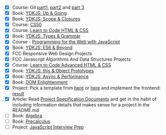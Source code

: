 - [x] Course: Git [part1][git1], [part2][git2] and [part 3][git3]
- [x] Book: [YDKJS: Up & Going][ydkjs]
- [x] Book: [YDKJS: Scope & Closures][ydkjs]
- [x] Course: [CS50][cs50]
- [x] Course: [Learn to Code HTML & CSS][shay]
- [x] Book: [YDKJS: Types & Grammar][ydkjs]
- [x] Course - [Programming for the Web with JavaScript][penn-web]
- [x] Book: [YDKJS: ES6 & Beyond][ydkjs]
- [x] FCC Responsive Web Design Projects
- [x] FCC Javascript Algorithms And Data Structures Projects
- [x] Course: [Learn to Code Advanced HTML & CSS][shay]
- [x] Book: [YDKJS: this & Object Prototypes][ydkjs]
- [x] Book: [YDKJS: Async & Performance][ydkjs]
- [x] Book: [DOM Enlightenment][dom]
- [x] Project: Pick a template from [here][temps1] or [here][temps2] and implement the frontend: [result][proj1]
- [x] Article: Read [Project Specification Documents][docs] and get in the habit of including information details that makes sense for a project in the README.md
- [ ] Book: [Algebra][alg]
- [ ] Book: [Precalculus][calc]
- [ ] Project: [JavaScript Interview Prep][hackerrank]

[git1]: https://medium.com/@francesco.agnoletto/how-to-not-f-up-your-local-files-with-git-part-1-e0756c88fd3c
[git2]: https://medium.com/@francesco.agnoletto/how-to-not-f-up-your-local-files-with-git-part-2-fc4e243be0
[git3]: https://medium.com/chingu/how-to-not-f-up-your-local-files-with-git-part-3-bf03b27b6e64
[ydkjs]: https://github.com/getify/You-Dont-Know-JS
[cs50]: https://www.edx.org/course/introduction-computer-science-harvardx-cs50x
[penn-web]: (https://www.edx.org/course/programming-web-javascript-pennx-sd4x)
[shay]: http://learn.shayhowe.com/html-css/
[dom]: http://domenlightenment.com/
[allonge]: https://leanpub.com/javascriptallongesix
[100css]: https://100dayscss.com/
[temps1]: https://freebiesbug.com/psd-freebies/website-template/
[temps2]: http://www.free-css.com/free-css-templates
[todd]: https://github.com/toddmotto/public-apis
[proj1]: https://github.com/miku86/template-resume
[docs]: http://www.pixelearth.net/pages/project-specification
[alg]: https://www.edx.org/course/college-algebra-problem-solving-asux-mat117x
[calc]: https://www.edx.org/course/precalculus-asux-mat170x
[hackerrank]: https://www.hackerrank.com/chingu-challenge-9-javascript-prep